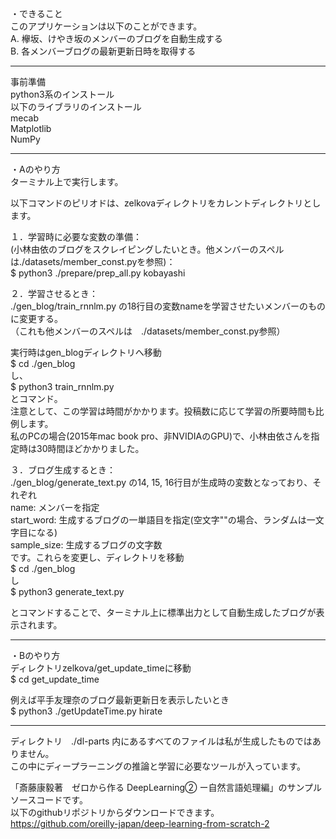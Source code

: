 
・できること  
このアプリケーションは以下のことができます。  
    A. 欅坂、けやき坂のメンバーのブログを自動生成する  
    B. 各メンバーブログの最新更新日時を取得する  

--------------------------------------------------------------------------------------  

事前準備  
python3系のインストール  
以下のライブラリのインストール  
mecab  
Matplotlib  
NumPy  

--------------------------------------------------------------------------------------  

・Aのやり方  
ターミナル上で実行します。  
  
以下コマンドのピリオドは、zelkovaディレクトリをカレントディレクトリとします。  
  
１．学習時に必要な変数の準備：  
(小林由依のブログをスクレイピングしたいとき。他メンバーのスペルは./datasets/member_const.pyを参照)：  
    $ python3 ./prepare/prep_all.py kobayashi     
  
２．学習させるとき：  
./gen_blog/train_rnnlm.py の18行目の変数nameを学習させたいメンバーのものに変更する。  
（これも他メンバーのスペルは　./datasets/member_const.py参照）  
  
実行時はgen_blogディレクトリへ移動  
    $ cd ./gen_blog  
し、  
    $ python3 train_rnnlm.py  
とコマンド。  
注意として、この学習は時間がかかります。投稿数に応じて学習の所要時間も比例します。  
私のPCの場合(2015年mac book pro、非NVIDIAのGPU)で、小林由依さんを指定時は30時間ほどかかりました。  


３．ブログ生成するとき：  
./gen_blog/generate_text.py の14, 15, 16行目が生成時の変数となっており、それぞれ  
name: メンバーを指定  
start_word: 生成するブログの一単語目を指定(空文字""の場合、ランダムは一文字目になる)  
sample_size: 生成するブログの文字数  
です。これらを変更し、ディレクトリを移動  
    $ cd ./gen_blog  
し  
    $ python3 generate_text.py  

とコマンドすることで、ターミナル上に標準出力として自動生成したブログが表示されます。  


--------------------------------------------------------------------------------------  

・Bのやり方  
ディレクトリzelkova/get_update_timeに移動  
    $ cd get_update_time  

例えば平手友理奈のブログ最新更新日を表示したいとき  
    $ python3 ./getUpdateTime.py hirate  

--------------------------------------------------------------------------------------  

ディレクトリ　./dl-parts 内にあるすべてのファイルは私が生成したものではありません。  
この中にディープラーニングの推論と学習に必要なツールが入っています。  

「斎藤康毅著　ゼロから作る DeepLearning② ー自然言語処理編」のサンプルソースコードです。  
以下のgithubリポジトリからダウンロードできます。  
https://github.com/oreilly-japan/deep-learning-from-scratch-2  

